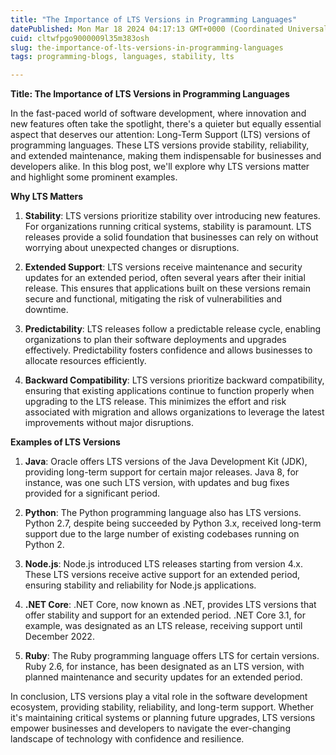 ```yaml
---
title: "The Importance of LTS Versions in Programming Languages"
datePublished: Mon Mar 18 2024 04:17:13 GMT+0000 (Coordinated Universal Time)
cuid: cltwfpgo9000009l35m383osh
slug: the-importance-of-lts-versions-in-programming-languages
tags: programming-blogs, languages, stability, lts

---
```


**Title: The Importance of LTS Versions in Programming Languages**

In the fast-paced world of software development, where innovation and new features often take the spotlight, there's a quieter but equally essential aspect that deserves our attention: Long-Term Support (LTS) versions of programming languages. These LTS versions provide stability, reliability, and extended maintenance, making them indispensable for businesses and developers alike. In this blog post, we'll explore why LTS versions matter and highlight some prominent examples.

**Why LTS Matters**

1. **Stability**: LTS versions prioritize stability over introducing new features. For organizations running critical systems, stability is paramount. LTS releases provide a solid foundation that businesses can rely on without worrying about unexpected changes or disruptions.
    
2. **Extended Support**: LTS versions receive maintenance and security updates for an extended period, often several years after their initial release. This ensures that applications built on these versions remain secure and functional, mitigating the risk of vulnerabilities and downtime.
    
3. **Predictability**: LTS releases follow a predictable release cycle, enabling organizations to plan their software deployments and upgrades effectively. Predictability fosters confidence and allows businesses to allocate resources efficiently.
    
4. **Backward Compatibility**: LTS versions prioritize backward compatibility, ensuring that existing applications continue to function properly when upgrading to the LTS release. This minimizes the effort and risk associated with migration and allows organizations to leverage the latest improvements without major disruptions.
    

**Examples of LTS Versions**

1. **Java**: Oracle offers LTS versions of the Java Development Kit (JDK), providing long-term support for certain major releases. Java 8, for instance, was one such LTS version, with updates and bug fixes provided for a significant period.
    
2. **Python**: The Python programming language also has LTS versions. Python 2.7, despite being succeeded by Python 3.x, received long-term support due to the large number of existing codebases running on Python 2.
    
3. **Node.js**: Node.js introduced LTS releases starting from version 4.x. These LTS versions receive active support for an extended period, ensuring stability and reliability for Node.js applications.
    
4. **.NET Core**: .NET Core, now known as .NET, provides LTS versions that offer stability and support for an extended period. .NET Core 3.1, for example, was designated as an LTS release, receiving support until December 2022.
    
5. **Ruby**: The Ruby programming language offers LTS for certain versions. Ruby 2.6, for instance, has been designated as an LTS version, with planned maintenance and security updates for an extended period.
    

In conclusion, LTS versions play a vital role in the software development ecosystem, providing stability, reliability, and long-term support. Whether it's maintaining critical systems or planning future upgrades, LTS versions empower businesses and developers to navigate the ever-changing landscape of technology with confidence and resilience.